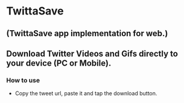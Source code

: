 # TwittaSave

## (TwittaSave app implementation for web.)

## Download Twitter Videos and Gifs directly to your device (PC or Mobile). 

### How to use
- Copy the tweet url, paste it and tap the download button.
